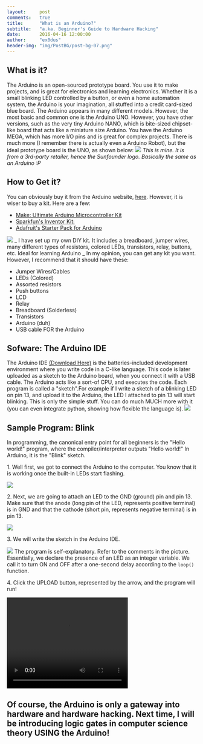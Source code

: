 ```yaml
---
layout:     post
comments:   true
title:      "What is an Arduino?"
subtitle:   "a.ka. Beginner's Guide to Hardware Hacking"
date:       2016-04-16 12:00:00
author:     "ex0dus"
header-img: "img/PostBG/post-bg-07.png"
---
```


## What is it?

The Arduino is an open-sourced prototype board. You use it to make projects, and is great for electronics and learning electronics. Whether it is a small blinking LED controlled by a button, or even a home automation system, the Arduino is your imagination, all stuffed into a credit card-sized blue board. The Arduino appears in many different models. However, the most basic and common one is the Arduino UNO. However, you have other versions, such as the very tiny Arduino NANO, which is bite-sized chipset-like board that acts like a miniature size Arduino. You have the Arduino MEGA, which has more I/O pins and is great for complex projects. There is much more (I remember there is actually even a Arduino Robot), but the ideal prototype board is the UNO, as shown below: ![](/img/ArduinoWTFisIt/arduino-pic.jpg) _This is mine. It is from a 3rd-party retailer, hence the Sunfounder logo. Basically the same as an Arduino :P_

## How to Get it?

You can obviously buy it from the Arduino website, [here](http://www.arduino.org/). However, it is wiser to buy a kit. Here are a few:

*   [Make: Ultimate Arduino Microcontroller Kit](http://www.makershed.com/products/ultimate-arduino-microcontroller-pack)
*   [Sparkfun's Inventor Kit:](https://www.sparkfun.com/products/12060?gclid=CjwKEAiA-s6zBRDWudDL2Iic4QQSJAA4Od3Xv9dGOkvaiVOAmJ7S2rWWO9lrId_EG5lTEYWW1DwClRoCQ_Xw_wcB)
*   [Adafruit's Starter Pack for Arduino](https://www.adafruit.com/products/68?gclid=CjwKEAiA-s6zBRDWudDL2Iic4QQSJAA4Od3Xa0jNpHILmQFEqvXD2qshEWqEAxlnskf1J57GT53zdhoCrK_w_wcB)

![](/img/ArduinoWTFisIt/personalkit.jpg) _ I have set up my own DIY kit. It includes a breadboard, jumper wires, many different types of resistors, colored LEDs, transistors, relay, buttons, etc. Ideal for learning Arduino _ In my opinion, you can get any kit you want. However, I recommend that it should have these:

*   Jumper Wires/Cables
*   LEDs (Colored)
*   Assorted resistors
*   Push buttons
*   LCD
*   Relay
*   Breadboard (Solderless)
*   Transistors
*   Arduino (duh)
*   USB cable FOR the Arduino

## Sofware: The Arduino IDE

The Arduino IDE [(Download Here)](https://www.arduino.cc/en/Main/Software) is the batteries-included development environment where you write code in a C-like language. This code is later uploaded as a sketch to the Arduino board, when you connect it with a USB cable. The Arduino acts like a sort-of CPU, and executes the code. Each program is called a "sketch".For example if I write a sketch of a blinking LED on pin 13, and upload it to the Arduino, the LED I attached to pin 13 will start blinking. This is only the simple stuff. You can do much MUCH more with it (you can even integrate python, showing how flexible the language is). ![](/img/ArduinoWTFisIt/arduinoide.png)

## Sample Program: Blink

In programming, the canonical entry point for all beginners is the "Hello world!" program, where the compiler/interpreter outputs "Hello world!" In Arduino, it is the "Blink" sketch.

1\. Well first, we got to connect the Arduino to the computer. You know that it is working once the built-in LEDs start flashing.

![](/img/ArduinoWTFisIt/connectedarduino.jpg)

2\. Next, we are going to attach an LED to the GND (ground) pin and pin 13\. Make sure that the anode (long pin of the LED, represents positive terminal) is in GND and that the cathode (short pin, represents negative terminal) is in pin 13.

![](/img/ArduinoWTFisIt/arduinopin.jpg)

3\. We will write the sketch in the Arduino IDE.

![](/img/ArduinoWTFisIt/blinksketch.png) The program is self-explanatory. Refer to the comments in the picture. Essentially, we declare the presence of an LED as an integer variable. We call it to turn ON and OFF after a one-second delay according to the `loop()` function.

4\. Click the UPLOAD button, represented by the arrow, and the program will run!

<video controls="" height="240" width="320"><source src="/img/ArduinoWTFisIt/blinkout.mov"> Your browser does not support the video tag.</video>

## Of course, the Arduino is only a gateway into hardware and hardware hacking. Next time, I will be introducing logic gates in computer science theory USING the Arduino!
